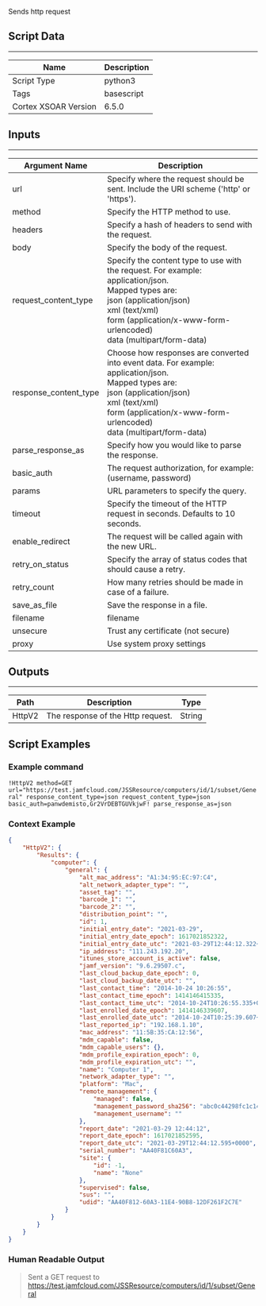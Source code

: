 Sends http request

## Script Data
---

| **Name** | **Description** |
| --- | --- |
| Script Type | python3 |
| Tags | basescript |
| Cortex XSOAR Version | 6.5.0 |

## Inputs
---

| **Argument Name** | **Description** |
| --- | --- |
| url | Specify where the request should be sent. Include the URI scheme \('http' or 'https'\). |
| method | Specify the HTTP method to use. |
| headers | Specify a hash of headers to send with the request. |
| body | Specify the body of the request. |
| request_content_type | Specify the content type to use with the request. For example: application/json.<br/>Mapped types are:<br/>json  \(application/json\)<br/>xml \(text/xml\)<br/>form \(application/x-www-form-urlencoded\)<br/>data \(multipart/form-data\) |
| response_content_type | Choose how responses are converted into event data. For example: application/json.<br/>Mapped types are:<br/>json  \(application/json\)<br/>xml \(text/xml\)<br/>form \(application/x-www-form-urlencoded\)<br/>data \(multipart/form-data\) |
| parse_response_as | Specify how you would like to parse the response. |
| basic_auth | The request authorization, for example: \(username, password\) |
| params | URL parameters to specify the query. |
| timeout | Specify the timeout of the HTTP request in seconds. Defaults to 10 seconds. |
| enable_redirect | The request will be called again with the new URL. |
| retry_on_status |  Specify the array of status codes that should cause a retry.  |
| retry_count | How many retries should be made in case of a failure. |
| save_as_file | Save the response in a file. |
| filename | filename |
| unsecure | Trust any certificate \(not secure\) |
| proxy | Use system proxy settings |

## Outputs
---

| **Path** | **Description** | **Type** |
| --- | --- | --- |
| HttpV2 | The response  of the Http request. | String |


## Script Examples
### Example command
```!HttpV2 method=GET url="https://test.jamfcloud.com/JSSResource/computers/id/1/subset/General" response_content_type=json request_content_type=json basic_auth=panwdemisto,Gr2VrDEBTGUVkjwF! parse_response_as=json```

### Context Example
```json
{
    "HttpV2": {
        "Results": {
            "computer": {
                "general": {
                    "alt_mac_address": "A1:34:95:EC:97:C4",
                    "alt_network_adapter_type": "",
                    "asset_tag": "",
                    "barcode_1": "",
                    "barcode_2": "",
                    "distribution_point": "",
                    "id": 1,
                    "initial_entry_date": "2021-03-29",
                    "initial_entry_date_epoch": 1617021852322,
                    "initial_entry_date_utc": "2021-03-29T12:44:12.322+0000",
                    "ip_address": "111.243.192.20",
                    "itunes_store_account_is_active": false,
                    "jamf_version": "9.6.29507.c",
                    "last_cloud_backup_date_epoch": 0,
                    "last_cloud_backup_date_utc": "",
                    "last_contact_time": "2014-10-24 10:26:55",
                    "last_contact_time_epoch": 1414146415335,
                    "last_contact_time_utc": "2014-10-24T10:26:55.335+0000",
                    "last_enrolled_date_epoch": 1414146339607,
                    "last_enrolled_date_utc": "2014-10-24T10:25:39.607+0000",
                    "last_reported_ip": "192.168.1.10",
                    "mac_address": "11:5B:35:CA:12:56",
                    "mdm_capable": false,
                    "mdm_capable_users": {},
                    "mdm_profile_expiration_epoch": 0,
                    "mdm_profile_expiration_utc": "",
                    "name": "Computer 1",
                    "network_adapter_type": "",
                    "platform": "Mac",
                    "remote_management": {
                        "managed": false,
                        "management_password_sha256": "abc0c44298fc1c149afbf4c8996fb92427ae41e4649b934ca495991b7852b855",
                        "management_username": ""
                    },
                    "report_date": "2021-03-29 12:44:12",
                    "report_date_epoch": 1617021852595,
                    "report_date_utc": "2021-03-29T12:44:12.595+0000",
                    "serial_number": "AA40F81C60A3",
                    "site": {
                        "id": -1,
                        "name": "None"
                    },
                    "supervised": false,
                    "sus": "",
                    "udid": "AA40F812-60A3-11E4-90B8-12DF261F2C7E"
                }
            }
        }
    }
}
```

### Human Readable Output

>Sent a GET request to https://test.jamfcloud.com/JSSResource/computers/id/1/subset/General
